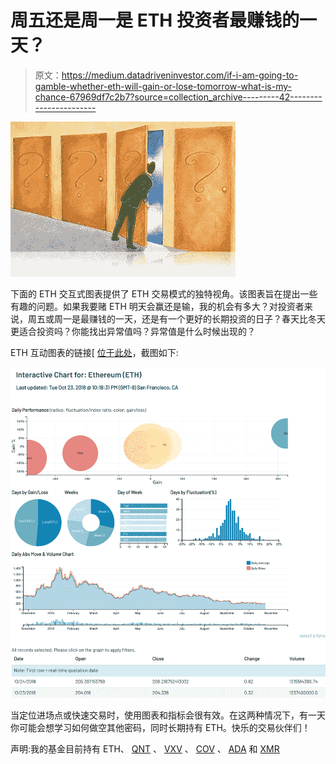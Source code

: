 # 周五还是周一是 ETH 投资者最赚钱的一天？

> 原文：<https://medium.datadriveninvestor.com/if-i-am-going-to-gamble-whether-eth-will-gain-or-lose-tomorrow-what-is-my-chance-67969df7c2b7?source=collection_archive---------42----------------------->

![](img/eb05066415253308b5883a8d361ec041.png)

下面的 ETH 交互式图表提供了 ETH 交易模式的独特视角。该图表旨在提出一些有趣的问题。如果我要赌 ETH 明天会赢还是输，我的机会有多大？对投资者来说，周五或周一是最赚钱的一天，还是有一个更好的长期投资的日子？春天比冬天更适合投资吗？你能找出异常值吗？异常值是什么时候出现的？

ETH 互动图表的链接[ [位于此处](https://vectorspace.ai/recommend/vectorspace-charts/vectorspace-chart-ETH.html)，截图如下:

![](img/1cce3ce96775404c49723a316cac5e41.png)

当定位进场点或快速交易时，使用图表和指标会很有效。在这两种情况下，有一天你可能会想学习如何做空其他密码，同时长期持有 ETH。快乐的交易伙伴们！

声明:我的基金目前持有 ETH、 [QNT](https://www.quant.network/our-vision/) 、 [VXV](https://vectorspace.ai) 、 [COV](https://covesting.io/) 、 [ADA](https://www.cardano.org/en/home/) 和 [XMR](https://src.getmonero.org/)